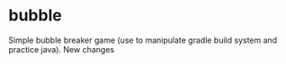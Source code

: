 # bubble
Simple bubble breaker game (use to manipulate gradle build system and practice java). New changes
